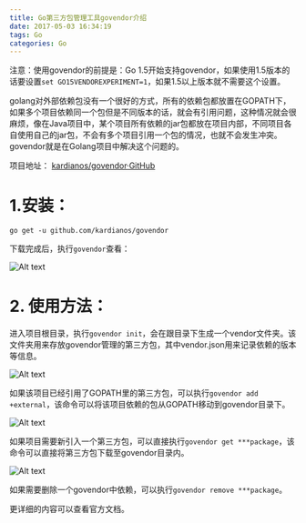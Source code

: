 ```yaml
---
title: Go第三方包管理工具govendor介绍
date: 2017-05-03 16:34:19
tags: Go
categories: Go
---
```


注意：使用govendor的前提是：Go 1.5开始支持govendor，如果使用1.5版本的话要设置`set GO15VENDOREXPERIMENT=1`，如果1.5以上版本就不需要这个设置。

golang对外部依赖包没有一个很好的方式，所有的依赖包都放置在GOPATH下，如果多个项目依赖同一个包但是不同版本的话，就会有引用问题，这种情况就会很麻烦，像在Java项目中，某个项目所有依赖的jar包都放在项目内部，不同项目各自使用自己的jar包，不会有多个项目引用一个包的情况，也就不会发生冲突。govendor就是在Golang项目中解决这个问题的。

项目地址：
[kardianos/govendor·GitHub](https://github.com/kardianos/govendor)

<!--more-->

# 1.安装：

    go get -u github.com/kardianos/govendor

下载完成后，执行`govendor`查看：

![Alt text](http://7xsp5x.com2.z0.glb.clouddn.com/Go%E7%AC%AC%E4%B8%89%E6%96%B9%E5%8C%85%E7%AE%A1%E7%90%86%E5%B7%A5%E5%85%B7govendor%E4%BB%8B%E7%BB%8D01.png)


# 2. 使用方法：

进入项目根目录，执行`govendor init`，会在跟目录下生成一个vendor文件夹。该文件夹用来存放govendor管理的第三方包，其中vendor.json用来记录依赖的版本等信息。

![Alt text](http://7xsp5x.com2.z0.glb.clouddn.com/Go%E7%AC%AC%E4%B8%89%E6%96%B9%E5%8C%85%E7%AE%A1%E7%90%86%E5%B7%A5%E5%85%B7govendor%E4%BB%8B%E7%BB%8D02.png)

如果该项目已经引用了GOPATH里的第三方包，可以执行`govendor add +external`，该命令可以将该项目依赖的包从GOPATH移动到govendor目录下。

![Alt text](http://7xsp5x.com2.z0.glb.clouddn.com/Go%E7%AC%AC%E4%B8%89%E6%96%B9%E5%8C%85%E7%AE%A1%E7%90%86%E5%B7%A5%E5%85%B7govendor%E4%BB%8B%E7%BB%8D03.png)

如果项目需要新引入一个第三方包，可以直接执行`govendor get ***package`，该命令可以直接将第三方包下载至govendor目录内。

![Alt text](http://7xsp5x.com2.z0.glb.clouddn.com/Go%E7%AC%AC%E4%B8%89%E6%96%B9%E5%8C%85%E7%AE%A1%E7%90%86%E5%B7%A5%E5%85%B7govendor%E4%BB%8B%E7%BB%8D04.png)

如果需要删除一个govendor中依赖，可以执行`govendor remove ***package`。


更详细的内容可以查看官方文档。
